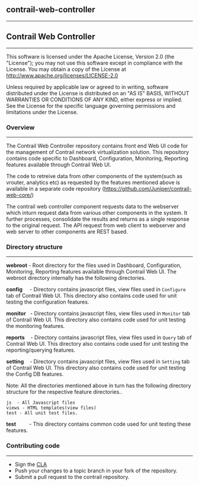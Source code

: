 ## contrail-web-controller
---



## Contrail Web Controller
---
This software is licensed under the Apache License, Version 2.0 (the "License"); you may not use this software except in compliance with the License. You may obtain a copy of the License at http://www.apache.org/licenses/LICENSE-2.0

Unless required by applicable law or agreed to in writing, software distributed under the License is distributed on an "AS IS" BASIS, WITHOUT WARRANTIES OR CONDITIONS OF ANY KIND, either express or implied. See the License for the specific language governing permissions and limitations under the License.

### Overview
---
The Contrail Web Controller repository contains front end Web UI code for the management of Contrail network virtualization solution. This repository contains code specific to Dashboard, Configuration, Monitoring, Reporting features available through Contrail Web UI. 

The code to retreive data from other components of the system(such as vrouter, analytics etc) as requested by the features mentioned above is available in a separate code repository (<https://github.com/Juniper/contrail-web-core/>)

The contrail web controller component requests data to the webserver which inturn request data from various other components in the system. It further processes, consolidate the results and returns as a single response to the original request. The API request from web client to webserver and web server to other components are REST based. 

### Directory structure
---
**webroot** - Root directory for the files used in Dashboard, Configuration, Monitoring, Reporting features available through Contrail Web UI. The webroot directory internally has the following directories.

**config** &nbsp;&nbsp;&nbsp;&nbsp;- Directory contains javascript files, view files used in `Configure` tab of Contrail Web UI. This directory also contains code used for unit testing the configuration features.

**monitor** &nbsp;&nbsp;- Directory contains javascript files, view files used in `Monitor` tab of Contrail Web UI. This directory also contains code used for unit testing the monitoring features.

**reports** &nbsp;&nbsp;&nbsp;- Directory contains javascript files, view files used in `Query` tab of Contrail Web UI. This directory also contains code used for unit testing the reporting/querying features.

**setting** &nbsp;&nbsp;&nbsp;- Directory contains javascript files, view files used in `Setting` tab of Contrail Web UI. This directory also contains code used for unit testing the Config DB features.

Note: All the directories mentioned above in turn has the following directory structure for the respective feature directories..

    js  - All Javascript files
    views - HTML templates(view files)
    test - All unit test files.

**test**&nbsp;&nbsp;&nbsp;&nbsp;&nbsp;&nbsp;&nbsp;&nbsp;&nbsp;- This directory contains common code used for unit testing these features.


### Contributing code
---
* Sign the [CLA](https://secure.echosign.com/public/hostedForm?formid=6G36BHPX974EXY)
* Push your changes to a topic branch in your fork of the repository.
* Submit a pull request to the contrail repository.

